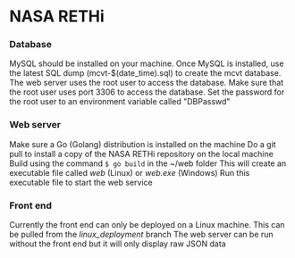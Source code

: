 # NASA RETHi

### Database

MySQL should be installed on your machine.
Once MySQL is installed, use the latest SQL dump (mcvt-$(date_time).sql) to create the mcvt database.
The web server uses the root user to access the database.
Make sure that the root user uses port 3306 to access the database.
Set the password for the root user to an environment variable called "DBPasswd"

### Web server

Make sure a Go (Golang) distribution is installed on the machine
Do a git pull to install a copy of the NASA RETHi repository on the local machine
Build using the command ```$ go build``` in the ~/web folder
This will create an executable file called *web* (Linux) or *web.exe* (Windows)
Run this executable file to start the web service

### Front end

Currently the front end can only be deployed on a Linux machine.
This can be pulled from the *linux_deployment* branch
The web server can be run without the front end but it will only display raw JSON data
